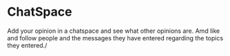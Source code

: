 # ChatSpace
Add your opinion in a chatspace and see what other opinions are. Amd like and follow people and the messages they have entered regarding the topics they entered./
